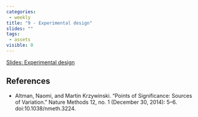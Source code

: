 ```yaml
---
categories:
 - weekly
title: "9 - Experimental design"
slides: ""
tags:
 - assets
visible: 0
---
```


[Slides: Experimental design]({{site.baseurl}}/presentations/05_ExpDesign/05_ExpDesign.pdf)

## References

- Altman, Naomi, and Martin Krzywinski. “Points of Significance: Sources of Variation.” Nature Methods 12, no. 1 (December 30, 2014): 5–6. doi:10.1038/nmeth.3224.
